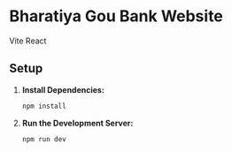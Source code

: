 # Bharatiya Gou Bank Website
Vite React

## Setup

1. **Install Dependencies:**
   ```bash
   npm install

2. **Run the Development Server:**
     ```bash
     npm run dev

